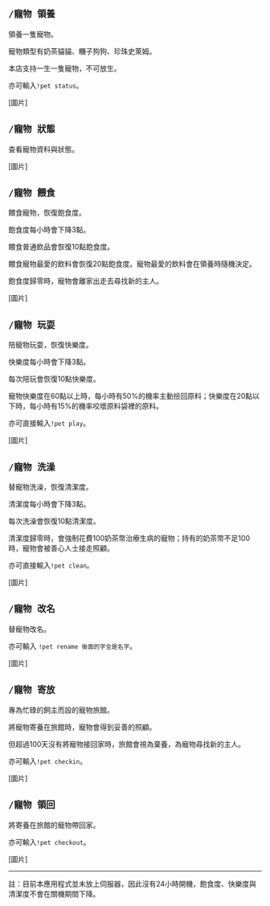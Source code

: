## `/寵物 領養`
領養一隻寵物。

寵物類型有奶茶貓貓、糰子狗狗、珍珠史萊姆。

本店支持一生一隻寵物，不可放生。

亦可輸入`!pet status`。

[圖片]

## `/寵物 狀態`
查看寵物資料與狀態。

[圖片]

## `/寵物 餵食`
餵食寵物，恢復飽食度。

飽食度每小時會下降3點。

餵食普通飲品會恢復10點飽食度。

餵食寵物最愛的飲料會恢復20點飽食度。寵物最愛的飲料會在領養時隨機決定。

飽食度歸零時，寵物會離家出走去尋找新的主人。

[圖片]

## `/寵物 玩耍`
陪寵物玩耍，恢復快樂度。

快樂度每小時會下降3點。

每次陪玩會恢復10點快樂度。

寵物快樂度在60點以上時，每小時有50%的機率主動撿回原料；快樂度在20點以下時，每小時有15%的機率咬壞原料袋裡的原料。

亦可直接輸入`!pet play`。

[圖片]

## `/寵物 洗澡`
替寵物洗澡，恢復清潔度。

清潔度每小時會下降3點。

每次洗澡會恢復10點清潔度。

清潔度歸零時，會強制花費100奶茶幣治療生病的寵物；持有的奶茶幣不足100時，寵物會被善心人士接走照顧。

亦可直接輸入`!pet clean`。

[圖片]

## `/寵物 改名`
替寵物改名。

亦可輸入 `!pet rename 後面的字全是名字`。

[圖片]

## `/寵物 寄放`
專為忙碌的飼主而設的寵物旅館。

將寵物寄養在旅館時，寵物會得到妥善的照顧。

但超過100天沒有將寵物接回家時，旅館會視為棄養，為寵物尋找新的主人。

亦可輸入`!pet checkin`。

[圖片]

## `/寵物 領回`
將寄養在旅館的寵物帶回家。

亦可輸入`!pet checkout`。

[圖片]

***
註：目前本應用程式並未放上伺服器，因此沒有24小時開機，飽食度、快樂度與清潔度不會在關機期間下降。
